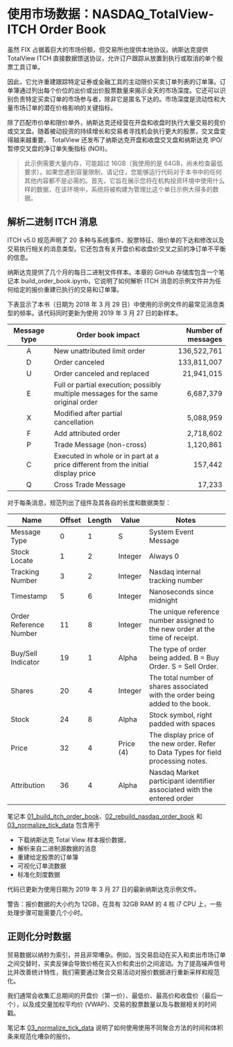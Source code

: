 # 使用市场数据：NASDAQ_TotalView-ITCH Order Book

虽然 FIX 占据着巨大的市场份额，但交易所也提供本地协议。纳斯达克提供 TotalView ITCH 直接数据馈送协议，允许订户跟踪从放置到执行或取消的单个股票工具订单。

因此，它允许重建跟踪特定证券或金融工具的主动限价买卖订单列表的订单簿。订单簿通过列出每个价位的出价或出价股票数量来揭示全天的市场深度。它还可以识别负责特定买卖订单的市场参与者，除非它是匿名下达的。市场深度是流动性和大量市场订单的潜在价格影响的关键指标。

除了匹配市价单和限价单外，纳斯达克还经营在开盘和收盘时执行大量交易的竞价或交叉盘。随着被动投资的持续增长和交易者寻找机会执行更大的股票，交叉盘变得越来越重要。 TotalView 还发布了纳斯达克开盘和收盘交叉盘和纳斯达克 IPO/暂停交叉盘的净订单失衡指标 (NOII)。

> 此示例需要大量内存，可能超过 16GB（我使用的是 64GB，尚未检查最低要求）。如果您遇到容量限制，请记住，您能够运行代码对于本书中的任何其他内容都不是必需的。首先，它旨在展示您将在机构投资环境中使用什么样的数据，在该环境中，系统将被构建为管理比这个单日示例大得多的数据。

## 解析二进制 ITCH 消息

ITCH v5.0 规范声明了 20 多种与系统事件、股票特征、限价单的下达和修改以及交易执行相关的消息类型。它还包含有关开盘价和收盘价交叉之前的净订单不平衡的信息。

纳斯达克提供了几个月的每日二进制文件样本。本章的 GitHub 存储库包含一个笔记本 build_order_book.ipynb，它说明了如何解析 ITCH 消息的示例文件并为任何给定的报价重建已执行的交易和订单簿。

下表显示了本书（日期为 2018 年 3 月 29 日）中使用的示例文件的最常见消息类型的频率。该代码同时更新为使用 2019 年 3 月 27 日的新样本。

| Message type | Order book impact                                                                  | Number of messages |
|:------------:|------------------------------------------------------------------------------------|-------------------:|
| A            | New unattributed limit order                                                       | 136,522,761        |
| D            | Order canceled                                                                     | 133,811,007        |
| U            | Order canceled and replaced                                                        | 21,941,015         |
| E            | Full or partial execution; possibly multiple messages for the same original order  | 6,687,379          |
| X            | Modified after partial cancellation                                                | 5,088,959          |
| F            | Add attributed order                                                               | 2,718,602          |
| P            | Trade Message (non-cross)                                                          | 1,120,861          |
| C            | Executed in whole or in part at a price different from the initial display price   | 157,442            |
| Q            | Cross Trade Message                                                                | 17,233             |

对于每条消息，规范列出了组件及其各自的长度和数据类型：


| Name                    | Offset  | Length  | Value      | Notes                                                                                |
|-------------------------|---------|---------|------------|--------------------------------------------------------------------------------------|
| Message Type            | 0       | 1       | S          | System Event Message                                                                 |
| Stock Locate            | 1       | 2       | Integer    | Always 0                                                                             |
| Tracking Number         | 3       | 2       | Integer    | Nasdaq internal tracking number                                                      |
| Timestamp               | 5       | 6       | Integer    | Nanoseconds since midnight                                                           |
| Order Reference Number  | 11      | 8       | Integer    | The unique reference number assigned to the new order at the time of receipt.        |
| Buy/Sell Indicator      | 19      | 1       | Alpha      | The type of order being added. B = Buy Order. S = Sell Order.                        |
| Shares                  | 20      | 4       | Integer    | The total number of shares associated with the order being added to the book.        |
| Stock                   | 24      | 8       | Alpha      | Stock symbol, right padded with spaces                                               |
| Price                   | 32      | 4       | Price (4)  | The display price of the new order. Refer to Data Types for field processing notes.  |
| Attribution             | 36      | 4       | Alpha      | Nasdaq Market participant identifier associated with the entered order               |

笔记本 [01_build_itch_order_book](01_parse_itch_order_flow_messages.ipynb)、[02_rebuild_nasdaq_order_book](02_rebuild_nasdaq_order_book.ipynb) 和 [03_normalize_tick_data](03_normalize_tick_data.ipynb) 包含用于
- 下载纳斯达克 Total View 样本报价数据，
- 解析来自二进制源数据的消息
- 重建给定股票的订单簿
- 可视化订单流数据
- 标准化刻度数据

代码已更新为使用日期为 2019 年 3 月 27 日的最新纳斯达克示例文件。

警告：报价数据的大小约为 12GB，在具有 32GB RAM 的 4 核 i7 CPU 上，一些处理步骤可能需要几个小时。

## 正则化分时数据

贸易数据以纳秒为索引，并且非常嘈杂。例如，当交易启动在买入和卖出市场订单之间交替时，买卖反弹会导致价格在买入价和卖出价之间波动。为了提高噪声信号比并改善统计特性，我们需要通过聚合交易活动对报价数据进行重新采样和规范化。

我们通常会收集汇总期间的开盘价（第一价）、最低价、最高价和收盘价（最后一个），以及成交量加权平均价 (VWAP)、交易的股票数量以及与数据相关的时间戳。

笔记本 [03_normalize_tick_data](03_normalize_tick_data.ipynb) 说明了如何使用使用不同聚合方法的时间和体积条来规范化嘈杂的报价。
